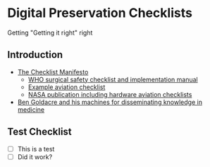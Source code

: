 # Digital Preservation Checklists
Getting "Getting it right" right

## Introduction

* [The Checklist Manifesto](http://atulgawande.com/book/the-checklist-manifesto/)
   * [WHO surgical safety checklist and implementation manual](http://www.who.int/patientsafety/safesurgery/ss_checklist/en/)
   * [Example aviation checklist](http://www.checkmateaviation.com/universal-fixed-gear-checkmate.html)
   * [NASA publication including hardware aviation checklists](https://ti.arc.nasa.gov/m/profile/adegani/Flight-Deck_Checklists.pdf)
* [Ben Goldacre and his machines for disseminating knowledge in medicine](https://twitter.com/bengoldacre/status/1050644907692457984)

## Test Checklist

- [ ] This is a test
- [ ] Did it work?
